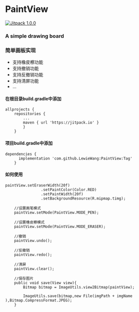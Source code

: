 # PaintView 

[![Jitpack 1.0.0](https://jitpack.io/v/LewieWang/PaintView.svg)](https://jitpack.io/#LewieWang/PaintView)

### A simple drawing board
### 简单画板实现

- 支持橡皮檫功能
- 支持撤销功能
- 支持反撤销功能
- 支持清屏功能
- ...

#### 在根目录build.gradle中添加

```
allprojects {
	repositories {
		...
		maven { url 'https://jitpack.io' }
		}
	}
```
#### 项目build.gradle中添加

```
dependencies {
	  implementation 'com.github.LewieWang:PaintView:Tag'
	}
```

#### 如何使用
```
paintView.setEraserWidth(20f)
                .setPaintColor(Color.RED)
                .setPaintWidth(20f)
                .setBackgroundResource(R.mipmap.timg);
```

```
    //设置画笔模式
    paintView.setMode(PaintView.MODE_PEN);
   
    //设置橡皮檫模式
    paintView.setMode(PaintView.MODE_ERASER);
    
    //撤销
    paintView.undo();
    
    //反撤销
    paintView.redo();

    //清屏
    paintView.clear();
    
    //保存图片
    public void save(View view){
        Bitmap bitmap = ImageUtils.view2Bitmap(paintView);

        ImageUtils.save(bitmap,new File(imgPath + imgName ),Bitmap.CompressFormat.JPEG);
    }
```

